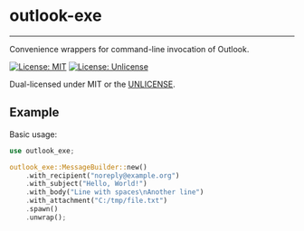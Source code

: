 # outlook-exe
-------------

Convenience wrappers for command-line invocation of Outlook.

[![License: MIT](https://img.shields.io/badge/License-MIT-yellow.svg)](https://github.com/ryanavella/outlook-exe/blob/master/LICENSE-MIT) [![License: Unlicense](https://img.shields.io/badge/license-Unlicense-blue.svg)](https://github.com/ryanavella/outlook-exe/blob/master/LICENSE-UNLICENSE)

Dual-licensed under MIT or the [UNLICENSE](https://unlicense.org).

## Example

Basic usage:

```rust
use outlook_exe;

outlook_exe::MessageBuilder::new()
    .with_recipient("noreply@example.org")
    .with_subject("Hello, World!")
    .with_body("Line with spaces\nAnother line")
    .with_attachment("C:/tmp/file.txt")
    .spawn()
    .unwrap();
```
